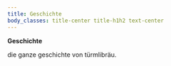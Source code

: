 ```yaml
---
title: Geschichte
body_classes: title-center title-h1h2 text-center
---
```


**Geschichte**

die ganze geschichte von türmlibräu.
